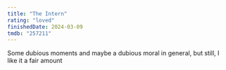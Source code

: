 ```yaml
---
title: "The Intern"
rating: "loved"
finishedDate: 2024-03-09
tmdb: "257211"
---
```


Some dubious moments and maybe a dubious moral in general, but still, I like it a fair amount

